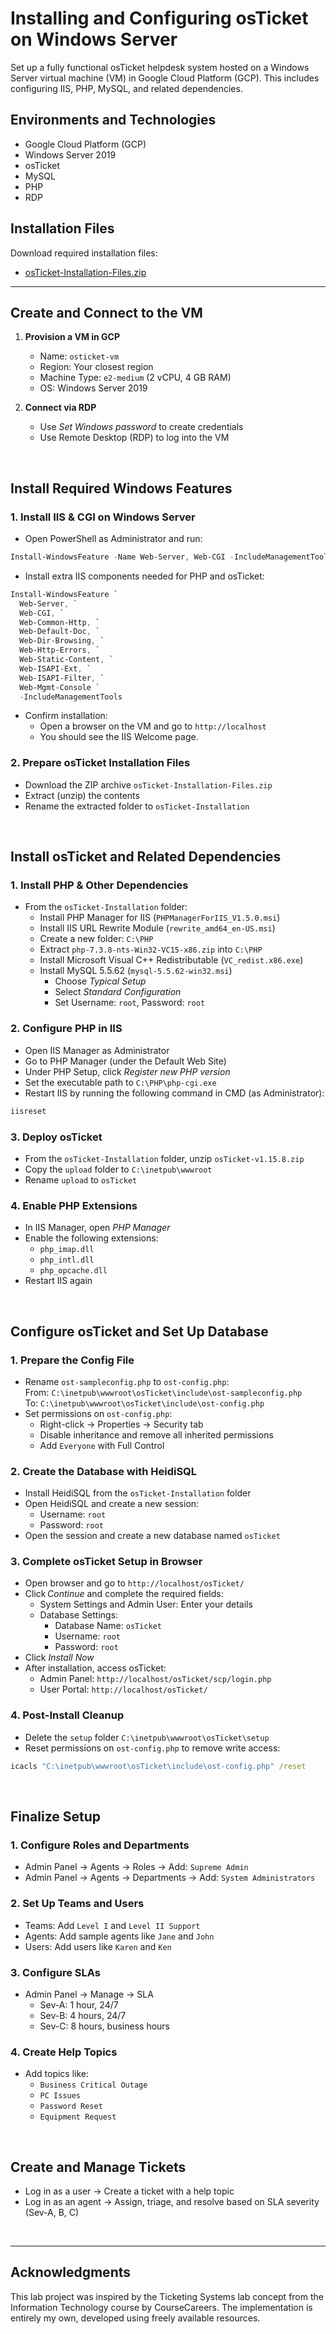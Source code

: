 # Installing and Configuring osTicket on Windows Server

Set up a fully functional osTicket helpdesk system hosted on a Windows Server virtual machine (VM) in Google Cloud Platform (GCP). This includes configuring IIS, PHP, MySQL, and related dependencies.

## Environments and Technologies

- Google Cloud Platform (GCP)
- Windows Server 2019
- osTicket
- MySQL
- PHP
- RDP

## Installation Files

Download required installation files:

- [osTicket-Installation-Files.zip](https://drive.google.com/uc?export=download&id=1b3RBkXTLNGXbibeMuAynkfzdBC1NnqaD)

---

## Create and Connect to the VM

1. **Provision a VM in GCP**  
   - Name: `osticket-vm`  
   - Region: Your closest region  
   - Machine Type: `e2-medium` (2 vCPU, 4 GB RAM)  
   - OS: Windows Server 2019  

2. **Connect via RDP**  
   - Use *Set Windows password* to create credentials  
   - Use Remote Desktop (RDP) to log into the VM  

<br>

## Install Required Windows Features

### 1. Install IIS & CGI on Windows Server

- Open PowerShell as Administrator and run:

```powershell
Install-WindowsFeature -Name Web-Server, Web-CGI -IncludeManagementTools
```

- Install extra IIS components needed for PHP and osTicket:

```powershell
Install-WindowsFeature `
  Web-Server, `
  Web-CGI, `
  Web-Common-Http, `
  Web-Default-Doc, `
  Web-Dir-Browsing, `
  Web-Http-Errors, `
  Web-Static-Content, `
  Web-ISAPI-Ext, `
  Web-ISAPI-Filter, `
  Web-Mgmt-Console `
  -IncludeManagementTools
```

- Confirm installation:  
  - Open a browser on the VM and go to `http://localhost`  
  - You should see the IIS Welcome page.

### 2. Prepare osTicket Installation Files

- Download the ZIP archive `osTicket-Installation-Files.zip`  
- Extract (unzip) the contents  
- Rename the extracted folder to `osTicket-Installation`

<br>

## Install osTicket and Related Dependencies

### 1. Install PHP & Other Dependencies

- From the `osTicket-Installation` folder:  
  - Install PHP Manager for IIS (`PHPManagerForIIS_V1.5.0.msi`)  
  - Install IIS URL Rewrite Module (`rewrite_amd64_en-US.msi`)  
  - Create a new folder: `C:\PHP`  
  - Extract `php-7.3.8-nts-Win32-VC15-x86.zip` into `C:\PHP`  
  - Install Microsoft Visual C++ Redistributable (`VC_redist.x86.exe`)  
  - Install MySQL 5.5.62 (`mysql-5.5.62-win32.msi`)  
    - Choose *Typical Setup*  
    - Select *Standard Configuration*  
    - Set Username: `root`, Password: `root`  

### 2. Configure PHP in IIS

- Open IIS Manager as Administrator  
- Go to PHP Manager (under the Default Web Site)  
- Under PHP Setup, click *Register new PHP version*  
- Set the executable path to `C:\PHP\php-cgi.exe`  
- Restart IIS by running the following command in CMD (as Administrator):

```cmd
iisreset
```

### 3. Deploy osTicket

- From the `osTicket-Installation` folder, unzip `osTicket-v1.15.8.zip`  
- Copy the `upload` folder to `C:\inetpub\wwwroot`  
- Rename `upload` to `osTicket`   

### 4. Enable PHP Extensions

- In IIS Manager, open *PHP Manager*  
- Enable the following extensions:  
  - `php_imap.dll`  
  - `php_intl.dll`  
  - `php_opcache.dll`  
- Restart IIS again

<br>

## Configure osTicket and Set Up Database

### 1. Prepare the Config File

- Rename `ost-sampleconfig.php` to `ost-config.php`:  
  From: `C:\inetpub\wwwroot\osTicket\include\ost-sampleconfig.php`  
  To: `C:\inetpub\wwwroot\osTicket\include\ost-config.php`
- Set permissions on `ost-config.php`:  
  - Right-click → Properties → Security tab  
  - Disable inheritance and remove all inherited permissions 
  - Add `Everyone` with Full Control  

### 2. Create the Database with HeidiSQL

- Install HeidiSQL from the `osTicket-Installation` folder  
- Open HeidiSQL and create a new session:  
  - Username: `root`  
  - Password: `root`  
- Open the session and create a new database named `osTicket`

### 3. Complete osTicket Setup in Browser

- Open browser and go to `http://localhost/osTicket/`
- Click *Continue* and complete the required fields:  
  - System Settings and Admin User: Enter your details  
  - Database Settings:  
    - Database Name: `osTicket`  
    - Username: `root`  
    - Password: `root`  
- Click *Install Now*  
- After installation, access osTicket:  
  - Admin Panel: `http://localhost/osTicket/scp/login.php`  
  - User Portal: `http://localhost/osTicket/`  

### 4. Post-Install Cleanup

- Delete the `setup` folder `C:\inetpub\wwwroot\osTicket\setup`  
- Reset permissions on `ost-config.php` to remove write access:
```cmd
icacls "C:\inetpub\wwwroot\osTicket\include\ost-config.php" /reset
```
<br>

## Finalize Setup

### 1. Configure Roles and Departments  
   - Admin Panel → Agents → Roles → Add: `Supreme Admin`  
   - Admin Panel → Agents → Departments → Add: `System Administrators`  

### 2. Set Up Teams and Users  
   - Teams: Add `Level I` and `Level II Support`  
   - Agents: Add sample agents like `Jane` and `John`  
   - Users: Add users like `Karen` and `Ken`  

### 3. Configure SLAs  
   - Admin Panel → Manage → SLA  
     - Sev-A: 1 hour, 24/7  
     - Sev-B: 4 hours, 24/7  
     - Sev-C: 8 hours, business hours  

### 4. Create Help Topics  
   - Add topics like:  
     - `Business Critical Outage`  
     - `PC Issues`  
     - `Password Reset`
     - `Equipment Request`  

<br>

## Create and Manage Tickets

- Log in as a user → Create a ticket with a help topic  
- Log in as an agent → Assign, triage, and resolve based on SLA severity (Sev-A, B, C)

<br>

---

## Acknowledgments

This lab project was inspired by the Ticketing Systems lab concept from the Information Technology course by CourseCareers. The implementation is entirely my own, developed using freely available resources.
